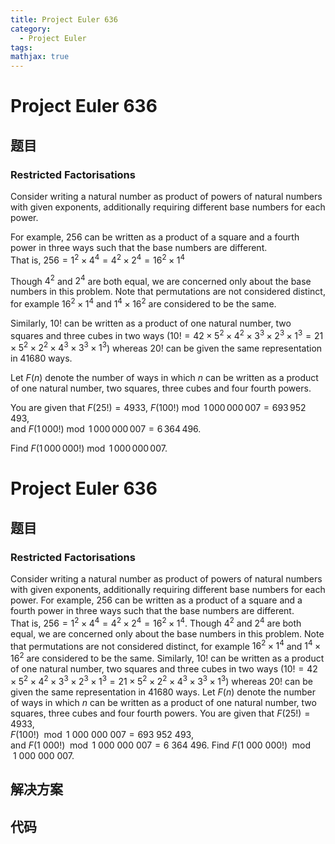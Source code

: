 ```yaml
---
title: Project Euler 636
category:
  - Project Euler
tags:
mathjax: true
---
```

<escape><!-- more --></escape>
    
# Project Euler 636
## 题目
### Restricted Factorisations


Consider writing a natural number as product of powers of natural numbers with given exponents, additionally requiring different base numbers for each power.

For example, $256$ can be written as a product of a square and a fourth power in three ways such that the base numbers are different.<br />
That is, $256=1^2\times 4^4=4^2\times 2^4=16^2\times 1^4$

Though $4^2$ and $2^4$ are both equal, we are concerned only about the base numbers in this problem. Note that permutations are not considered distinct, for example $16^2\times 1^4$ and $1^4 \times 16^2$ are considered to be the same.

Similarly, $10!$ can be written as a product of one natural number, two squares and three cubes in two ways ($10!=42\times5^2\times4^2\times3^3\times2^3\times1^3=21\times5^2\times2^2\times4^3\times3^3\times1^3$) whereas $20!$ can be given the same representation in $41680$ ways.

Let $F(n)$ denote the number of ways in which $n$ can be written as a product of one natural number, two squares, three cubes and four fourth powers.

You are given that $F(25!)=4933$, $F(100!) \bmod 1\,000\,000\,007=693\,952\,493$,<br />
and $F(1\,000!) \bmod 1\,000\,000\,007=6\,364\,496$.

Find $F(1\,000\,000!) \bmod 1\,000\,000\,007$.


# Project Euler 636
## 题目
### Restricted Factorisations

Consider writing a natural number as product of powers of natural numbers with given exponents, additionally requiring different base numbers for each power.
For example, $256$ can be written as a product of a square and a fourth power in three ways such that the base numbers are different.<br>That is, $256 = 1^2 \times 4^4 = 4^2 \times 2^4 = 16^2 \times 1^4$.
Though $4^2$ and $2^4$ are both equal, we are concerned only about the base numbers in this problem. Note that permutations are not considered distinct, for example $16^2\times 1^4$ and $1^4\times 16^2$  are considered to be the same.
Similarly, $10!$ can be written as a product of one natural number, two squares and three cubes in two ways ($10!=42\times 5^2\times 4^2 \times 3^3 \times 2^3 \times 1^3 = 21 \times 5^2 \times 2^2 \times 4^3 \times 3^3 \times 1^3$) whereas $20!$ can be given the same representation in $41680$ ways.
Let $F(n)$ denote the number of ways in which $n$ can be written as a product of one natural number, two squares, three cubes and four fourth powers.
You are given that $F(25!)=4933$,<br>$F(100!) \mod 1\ 000\ 000\ 007=693\ 952\ 493$,<br>and $F(1\ 000!)\mod 1\ 000\ 000\ 007=6\ 364\ 496$.
Find $F(1\ 000\ 000!)\mod 1\ 000\ 000\ 007$.


## 解决方案


## 代码


